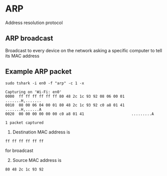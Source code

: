 # ARP
Address resolution protocol

## ARP broadcast
Broadcast to every device on the network asking a specific computer to tell its MAC address

## Example ARP packet
```
sudo tshark -i en0 -f "arp" -c 1 -x
```

```
Capturing on 'Wi-Fi: en0'
0000  ff ff ff ff ff ff 80 48 2c 1c 93 92 08 06 00 01   .......H,.......
0010  08 00 06 04 00 01 80 48 2c 1c 93 92 c0 a8 01 41   .......H,......A
0020  00 00 00 00 00 00 c0 a8 01 41                     .........A

1 packet captured
```

1. Destination MAC address is 
```
ff ff ff ff ff ff
```
for broadcast

2. Source MAC address is 
```
80 48 2c 1c 93 92
```
 